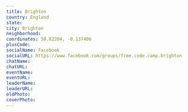 ```yaml
---
title: Brighton
country: England
state: 
city: Brighton
neighborhood: 
coordinates: 50.82204, -0.137406
plusCode:
socialName: Facebook
socialURL: https://www.facebook.com/groups/free.code.camp.brighton
chatName:
chatURL:
eventName:
eventURL:
leaderName:
leaderURL:
oldPhoto: 
coverPhoto:
---
```

